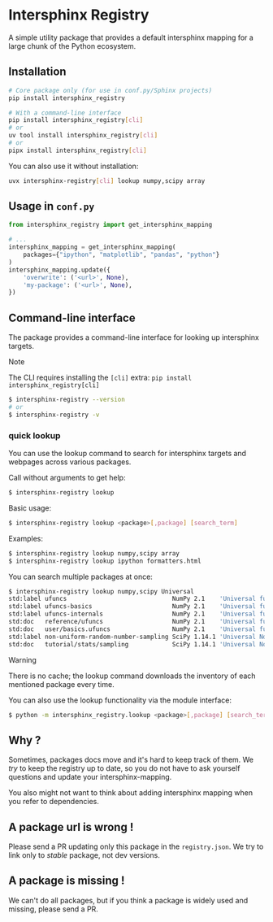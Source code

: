 # Intersphinx Registry

A simple utility package that provides a default intersphinx mapping for a large chunk of the Python ecosystem.

## Installation

```bash
# Core package only (for use in conf.py/Sphinx projects)
pip install intersphinx_registry

# With a command-line interface
pip install intersphinx_registry[cli]
# or
uv tool install intersphinx_registry[cli]
# or
pipx install intersphinx_registry[cli]
```

You can also use it without installation:

```bash
uvx intersphinx-registry[cli] lookup numpy,scipy array
```

## Usage in `conf.py`

```python
from intersphinx_registry import get_intersphinx_mapping

# ...
intersphinx_mapping = get_intersphinx_mapping(
    packages={"ipython", "matplotlib", "pandas", "python"}
)
intersphinx_mapping.update({
    'overwrite': ('<url>', None),
    'my-package': ('<url>', None),
})
```

## Command-line interface

The package provides a command-line interface for looking up intersphinx targets.

> [!NOTE]
> The CLI requires installing the `[cli]` extra: `pip install intersphinx_registry[cli]`

```bash
$ intersphinx-registry --version
# or
$ intersphinx-registry -v
```

### quick lookup

You can use the lookup command to search for intersphinx targets and webpages across various packages.

Call without arguments to get help:

```bash
$ intersphinx-registry lookup
```

Basic usage:

```bash
$ intersphinx-registry lookup <package>[,package] [search_term]
```

Examples:

```bash
$ intersphinx-registry lookup numpy,scipy array
$ intersphinx-registry lookup ipython formatters.html
```

You can search multiple packages at once:

```bash
$ intersphinx-registry lookup numpy,scipy Universal
std:label ufuncs                             NumPy 2.1    'Universal functions (ufunc)'                         https://numpy.org/doc/stable/reference/ufuncs.html#ufuncs
std:label ufuncs-basics                      NumPy 2.1    'Universal functions (ufunc) basics'                  https://numpy.org/doc/stable/user/basics.ufuncs.html#ufuncs-basics
std:label ufuncs-internals                   NumPy 2.1    'Universal functions'                                 https://numpy.org/doc/stable/dev/internals.code-explanations.html#ufuncs-internals
std:doc   reference/ufuncs                   NumPy 2.1    'Universal functions (ufunc)'                         https://numpy.org/doc/stable/reference/ufuncs.html
std:doc   user/basics.ufuncs                 NumPy 2.1    'Universal functions (ufunc) basics'                  https://numpy.org/doc/stable/user/basics.ufuncs.html
std:label non-uniform-random-number-sampling SciPy 1.14.1 'Universal Non-Uniform Random Number Sampling in SciPy' https://docs.scipy.org/doc/scipy/tutorial/stats/sampling.html#non-uniform-random-number-sampling
std:doc   tutorial/stats/sampling            SciPy 1.14.1 'Universal Non-Uniform Random Number Sampling in SciPy' https://docs.scipy.org/doc/scipy/tutorial/stats/sampling.html
```

> [!WARNING]
> There is no cache; the lookup command downloads the inventory of each mentioned package every time.

You can also use the lookup functionality via the module interface:

```bash
$ python -m intersphinx_registry.lookup <package>[,package] [search_term]
```

## Why ?

Sometimes, packages docs move and it's hard to keep track of them. We _try_ to keep the
registry up to date, so you do not have to ask yourself questions and update your
intersphinx-mapping.

You also might not want to think about adding intersphinx mapping when you refer
to dependencies.

## A package url is wrong !

Please send a PR updating only this package in the `registry.json`. We try to
link only to _stable_ package, not dev versions.

## A package is missing !

We can't do all packages, but if you think a package is widely used and missing,
please send a PR.

